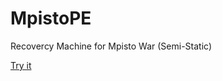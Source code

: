 # MpistoPE
Recovercy Machine for Mpisto War (Semi-Static)

[Try it](https://awikia.github.io/MpistoPE/MpistoPE.html)
